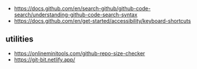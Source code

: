 * https://docs.github.com/en/search-github/github-code-search/understanding-github-code-search-syntax
* https://docs.github.com/en/get-started/accessibility/keyboard-shortcuts
## utilities
* https://onlineminitools.com/github-repo-size-checker
* https://git-bit.netlify.app/
